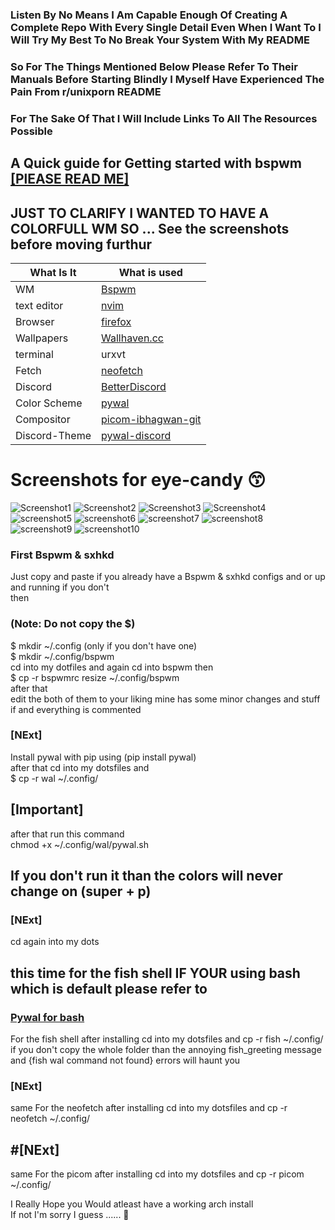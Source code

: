 ### Listen By No Means I Am Capable Enough Of Creating A Complete Repo With Every Single Detail Even When I Want To I Will Try My Best To No Break Your System With My README 
### So For The Things Mentioned Below Please Refer To Their Manuals Before Starting Blindly I Myself Have Experienced The Pain From r/unixporn README
### For The Sake Of That I Will Include Links To All The Resources Possible

## A Quick guide for Getting started with bspwm [[PlEASE READ ME]](https://www.instructables.com/Bspwm-Installation-and-Configuration/)
## JUST TO CLARIFY I WANTED TO HAVE A COLORFULL WM SO ... See the screenshots before moving furthur

| What Is It    | What is used |
| ------------- | ------------- |
| WM  | [Bspwm](https://github.com/baskerville/bspwm.git)  |
| text editor  | [nvim](https://neovim.io/)  |
| Browser   | [firefox](https://www.mozilla.org/en-US/firefox/new/)  |
| Wallpapers   | [Wallhaven.cc](https://github.com/dylanaraps/neofetch.git)  |
| terminal   | urxvt |
| Fetch  | [neofetch](https://github.com/dylanaraps/neofetch.git)  |
| Discord   | [BetterDiscord](https://github.com/BetterDiscord/BetterDiscord.git)   |
| Color Scheme   | [pywal](https://github.com/dylanaraps/pywal)  |
| Compositor | [picom-ibhagwan-git](https://github.com/ibhagwan/picom-ibhagwan-git.git) |
| Discord-Theme | [pywal-discord](https://github.com/FilipLitwora/pywal-discord)

# Screenshots for eye-candy 😙
![Screenshot1](https://user-images.githubusercontent.com/108634945/184496564-e45bb1cf-40bb-4178-bbc7-3163bdda3d36.png)
![Screenshot2](https://user-images.githubusercontent.com/108634945/184496575-b99a505c-df28-42d7-93a7-2c7e8dd2fc37.png)
![Screenshot3](https://user-images.githubusercontent.com/108634945/184496577-e247fdc1-5770-4f66-a9e6-f268e7f3cc2b.png)
![Screenshot4](https://user-images.githubusercontent.com/108634945/184497440-1c60b8fb-9086-4fa3-bde8-b7964e9db68b.png)
![screenshot5](https://user-images.githubusercontent.com/108634945/184497499-8652182c-d5a2-48d0-a8e9-73e7882921a6.png)
![screenshot6](https://user-images.githubusercontent.com/108634945/184497378-b53a66d7-6e3a-40d5-b35a-220dea770972.png)
![screenshot7](https://user-images.githubusercontent.com/108634945/184497381-ec8dd108-99bc-442c-9e11-849496191bb8.png)
![screenshot8](https://user-images.githubusercontent.com/108634945/184497384-0f8b9250-b161-48a7-86e0-755889069da1.png)
![screenshot9](https://user-images.githubusercontent.com/108634945/184497386-0ae9e802-98e7-48aa-9811-e59d8c87cfa1.png)
![screenshot10](https://user-images.githubusercontent.com/108634945/184497387-641cf497-38a8-4a2a-8839-abc6a645cecd.png)

### First Bspwm & sxhkd <br />
Just copy and paste if you already have a Bspwm & sxhkd configs and or up and running if you don't <br />
then <br />
### (Note: Do not copy the $) <br />
$ mkdir ~/.config (only if you don't have one) <br />
$ mkdir ~/.config/bspwm <br />
cd into my dotfiles and again cd into bspwm then <br />
$ cp -r  bspwmrc resize ~/.config/bspwm <br />
after that <br />
edit the both of them to your liking mine has some minor changes and stuff if and everything is commented <br />
### [NExt] <br />
Install pywal with pip using (pip install pywal)  <br />
after that cd into my dotsfiles and <br />
$ cp -r wal ~/.config/ <br />
## [Important] <br />
after that run this command <br />
chmod +x ~/.config/wal/pywal.sh <br />
## If you don't run it than the colors will never change on (super + p) <br />
### [NExt] <br />
cd again into my dots <br />
## this time for the fish shell IF YOUR using bash which is default please refer to <br />
### [Pywal for bash](https://itsfoss.com/pywal/) <br />
For the fish shell after installing cd into my dotsfiles and cp -r fish ~/.config/ <br />
if you don't copy the whole folder than the annoying fish_greeting message and {fish wal command not found} errors will haunt you <br />
### [NExt] <br />
same For the neofetch after installing cd into my dotsfiles and cp -r neofetch ~/.config/ <br />
## #[NExt] <br />
same For the picom after installing cd into my dotsfiles and cp -r picom  ~/.config/ <br />

 
I Really Hope you Would atleast have a working arch install <br />
If not I'm sorry I guess ...... 🙇
